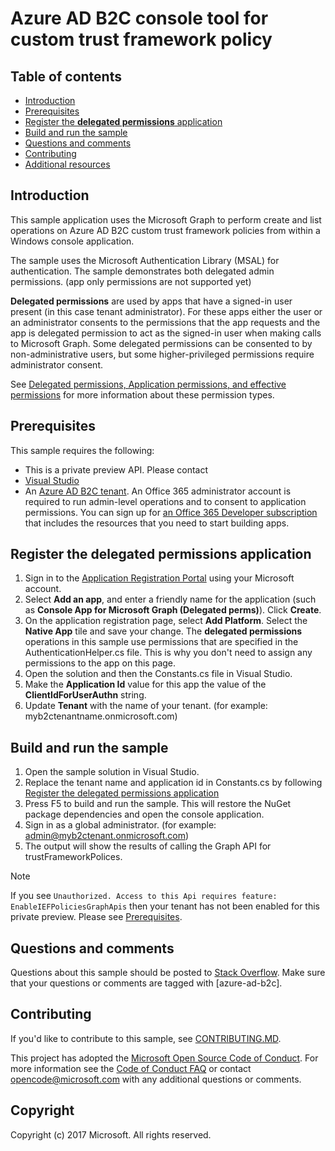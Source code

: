 # Azure AD B2C console tool for custom trust framework policy

## Table of contents

* [Introduction](#introduction)
* [Prerequisites](#prerequisites)
* [Register the **delegated permissions** application](#Register-the-delegated-permissions-application )
* [Build and run the sample](#build-and-run-the-sample)
* [Questions and comments](#questions-and-comments)
* [Contributing](#contributing)
* [Additional resources](#additional-resources)

## Introduction

This sample application uses the Microsoft Graph to perform create and list operations on Azure AD B2C custom trust framework policies from within a Windows console application.

The sample uses the Microsoft Authentication Library (MSAL) for authentication. The sample demonstrates both delegated admin permissions.  (app only permissions are not supported yet)

**Delegated permissions** are used by apps that have a signed-in user present (in this case tenant administrator). For these apps either the user or an administrator consents to the permissions that the app requests and the app is delegated permission to act as the signed-in user when making calls to Microsoft Graph. Some delegated permissions can be consented to by non-administrative users, but some higher-privileged permissions require administrator consent.

See [Delegated permissions, Application permissions, and effective permissions](https://developer.microsoft.com/en-us/graph/docs/concepts/permissions_reference#delegated-permissions-application-permissions-and-effective-permissions) for more information about these permission types.

## Prerequisites

This sample requires the following:

* This is a private preview API.  Please contact 
* [Visual Studio](https://www.visualstudio.com/en-us/downloads)
* An [Azure AD B2C tenant](). An Office 365 administrator account is required to run admin-level operations and to consent to application permissions. You can sign up for [an Office 365 Developer subscription](https://msdn.microsoft.com/en-us/office/office365/howto/setup-development-environment#bk_Office365Account) that includes the resources that you need to start building apps.

## Register the delegated permissions application

1. Sign in to the [Application Registration Portal](https://apps.dev.microsoft.com/) using your Microsoft account.
1. Select **Add an app**, and enter a friendly name for the application (such as **Console App for Microsoft Graph (Delegated perms)**). Click **Create**.
1. On the application registration page, select **Add Platform**. Select the **Native App** tile and save your change. The **delegated permissions** operations in this sample use permissions that are specified in the AuthenticationHelper.cs file. This is why you don't need to assign any permissions to the app on this page.
1. Open the solution and then the Constants.cs file in Visual Studio. 
1. Make the **Application Id** value for this app the value of the **ClientIdForUserAuthn** string.
1. Update **Tenant** with the name of your tenant.  (for example: myb2ctenantname.onmicrosoft.com)

## Build and run the sample

1. Open the sample solution in Visual Studio.
1. Replace the tenant name and application id in Constants.cs by following [Register the delegated permissions application](#register-the-delegated-permissions-application)
1. Press F5 to build and run the sample. This will restore the NuGet package dependencies and open the console application.
1. Sign in as a global administrator.  (for example: admin@myb2ctenant.onmicrosoft.com)
1. The output will show the results of calling the Graph API for trustFrameworkPolices.

>[!NOTE]
> If you see `Unauthorized. Access to this Api requires feature: EnableIEFPoliciesGraphApis` then your tenant has not been enabled for this private preview.  Please see [Prerequisites](#Prerequisites).

## Questions and comments

Questions about this sample should be posted to [Stack Overflow](https://stackoverflow.com/questions/tagged/azure-ad-b2c). Make sure that your questions or comments are tagged with [azure-ad-b2c].

## Contributing

If you'd like to contribute to this sample, see [CONTRIBUTING.MD](/CONTRIBUTING.md).

This project has adopted the [Microsoft Open Source Code of Conduct](https://opensource.microsoft.com/codeofconduct/). For more information see the [Code of Conduct FAQ](https://opensource.microsoft.com/codeofconduct/faq/) or contact [opencode@microsoft.com](mailto:opencode@microsoft.com) with any additional questions or comments.

## Copyright

Copyright (c) 2017 Microsoft. All rights reserved.
